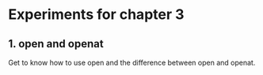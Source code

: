 # Experiments for chapter 3

## 1. open and openat
Get to know how to use open and the difference between open and openat.
